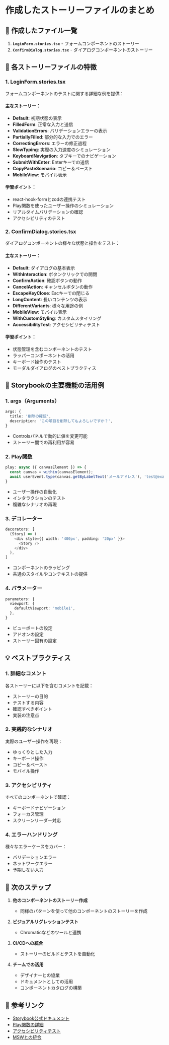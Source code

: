 # 作成したストーリーファイルのまとめ

## 📁 作成したファイル一覧

1. **`LoginForm.stories.tsx`** - フォームコンポーネントのストーリー
2. **`ConfirmDialog.stories.tsx`** - ダイアログコンポーネントのストーリー

## 🎯 各ストーリーファイルの特徴

### 1. LoginForm.stories.tsx

フォームコンポーネントのテストに関する詳細な例を提供：

#### 主なストーリー：
- **Default**: 初期状態の表示
- **FilledForm**: 正常な入力と送信
- **ValidationErrors**: バリデーションエラーの表示
- **PartiallyFilled**: 部分的な入力でのエラー
- **CorrectingErrors**: エラーの修正過程
- **SlowTyping**: 実際の入力速度のシミュレーション
- **KeyboardNavigation**: タブキーでのナビゲーション
- **SubmitWithEnter**: Enterキーでの送信
- **CopyPasteScenario**: コピー＆ペースト
- **MobileView**: モバイル表示

#### 学習ポイント：
- react-hook-formとzodの連携テスト
- Play関数を使ったユーザー操作のシミュレーション
- リアルタイムバリデーションの確認
- アクセシビリティのテスト

### 2. ConfirmDialog.stories.tsx

ダイアログコンポーネントの様々な状態と操作をテスト：

#### 主なストーリー：
- **Default**: ダイアログの基本表示
- **WithInteraction**: ボタンクリックでの開閉
- **ConfirmAction**: 確認ボタンの動作
- **CancelAction**: キャンセルボタンの動作
- **EscapeKeyClose**: Escキーでの閉じる
- **LongContent**: 長いコンテンツの表示
- **DifferentVariants**: 様々な用途の例
- **MobileView**: モバイル表示
- **WithCustomStyling**: カスタムスタイリング
- **AccessibilityTest**: アクセシビリティテスト

#### 学習ポイント：
- 状態管理を含むコンポーネントのテスト
- ラッパーコンポーネントの活用
- キーボード操作のテスト
- モーダルダイアログのベストプラクティス

## 🔧 Storybookの主要機能の活用例

### 1. **args（Arguments）**
```typescript
args: {
  title: '削除の確認',
  description: 'この項目を削除してもよろしいですか？',
}
```
- Controlsパネルで動的に値を変更可能
- ストーリー間での再利用が容易

### 2. **Play関数**
```typescript
play: async ({ canvasElement }) => {
  const canvas = within(canvasElement);
  await userEvent.type(canvas.getByLabelText('メールアドレス'), 'test@example.com');
}
```
- ユーザー操作の自動化
- インタラクションのテスト
- 複雑なシナリオの再現

### 3. **デコレーター**
```typescript
decorators: [
  (Story) => (
    <div style={{ width: '400px', padding: '20px' }}>
      <Story />
    </div>
  ),
]
```
- コンポーネントのラッピング
- 共通のスタイルやコンテキストの提供

### 4. **パラメーター**
```typescript
parameters: {
  viewport: {
    defaultViewport: 'mobile1',
  },
}
```
- ビューポートの設定
- アドオンの設定
- ストーリー固有の設定

## 💡 ベストプラクティス

### 1. **詳細なコメント**
各ストーリーに以下を含むコメントを記載：
- ストーリーの目的
- テストする内容
- 確認すべきポイント
- 実装の注意点

### 2. **実践的なシナリオ**
実際のユーザー操作を再現：
- ゆっくりとした入力
- キーボード操作
- コピー＆ペースト
- モバイル操作

### 3. **アクセシビリティ**
すべてのコンポーネントで確認：
- キーボードナビゲーション
- フォーカス管理
- スクリーンリーダー対応

### 4. **エラーハンドリング**
様々なエラーケースをカバー：
- バリデーションエラー
- ネットワークエラー
- 予期しない入力

## 🚀 次のステップ

1. **他のコンポーネントのストーリー作成**
   - 同様のパターンを使って他のコンポーネントのストーリーを作成

2. **ビジュアルリグレッションテスト**
   - Chromaticなどのツールと連携

3. **CI/CDへの統合**
   - ストーリーのビルドとテストを自動化

4. **チームでの活用**
   - デザイナーとの協業
   - ドキュメントとしての活用
   - コンポーネントカタログの構築

## 📖 参考リンク

- [Storybook公式ドキュメント](https://storybook.js.org/docs)
- [Play関数の詳細](https://storybook.js.org/docs/writing-tests/interaction-testing)
- [アクセシビリティテスト](https://storybook.js.org/docs/writing-tests/accessibility-testing)
- [MSWとの統合](https://storybook.js.org/addons/msw-storybook-addon)